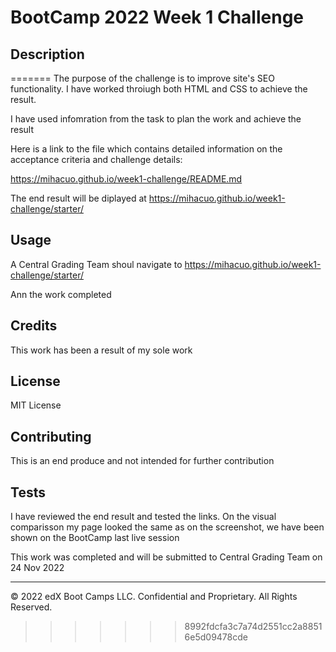 # BootCamp 2022 Week 1 Challenge

## Description 

=======
The purpose of the challenge is to improve site's SEO functionality. I have worked throiugh both HTML and CSS to achieve the result.

I have used infomration from the task to plan the work and achieve the result

Here is a link to the file which contains detailed information on the acceptance criteria and challenge details:

https://mihacuo.github.io/week1-challenge/README.md


The end result will be diplayed at
https://mihacuo.github.io/week1-challenge/starter/


## Usage 

A Central Grading Team shoul navigate to 
https://mihacuo.github.io/week1-challenge/starter/

Ann the work completed


## Credits

This work has been a result of my sole work

## License

MIT License


## Contributing

This is an end produce and not intended for further contribution

## Tests

I have reviewed the end result and tested the links. On the visual comparisson my page looked the same as on the screenshot, we have been shown on the BootCamp last live session

This work was completed and will be submitted to Central Grading Team on 24 Nov 2022

---

© 2022 edX Boot Camps LLC. Confidential and Proprietary. All Rights Reserved.
>>>>>>> 8992fdcfa3c7a74d2551cc2a88516e5d09478cde

